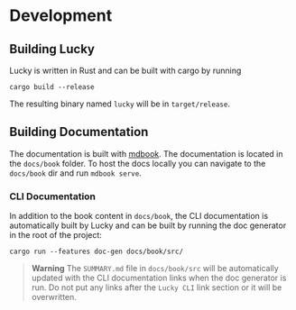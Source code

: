 # Development

## Building Lucky

Lucky is written in Rust and can be built with cargo by running

    cargo build --release

The resulting binary named `lucky` will be in `target/release`. 

## Building Documentation

The documentation is built with [mdbook](https://github.com/rust-lang/mdBook/). The documentation is located in the `docs/book` folder. To host the docs locally you can navigate to the `docs/book` dir and run `mdbook serve`.

### CLI Documentation

In addition to the book content in `docs/book`, the CLI documentation is automatically built by Lucky and can be built by running the doc generator in the root of the project:

    cargo run --features doc-gen docs/book/src/

> **Warning** The `SUMMARY.md` file in `docs/book/src` will be automatically updated with the CLI documentation links when the doc generator is run. Do not put any links after the `Lucky CLI` link section or it will be overwritten.
